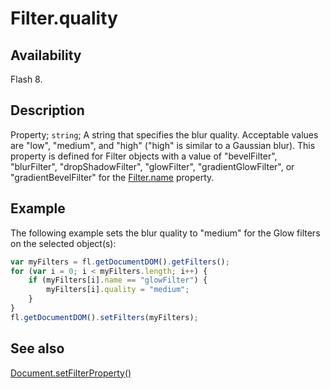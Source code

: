 # Filter.quality

## Availability

Flash 8.

## Description

Property; `string`; A string that specifies the blur quality. Acceptable values are "low", "medium", and "high" ("high" is similar to a Gaussian blur). This property is defined for Filter objects with a value of "bevelFilter", "blurFilter", "dropShadowFilter", "glowFilter", "gradientGlowFilter", or "gradientBevelFilter" for the [Filter.name](../Filter_object/Filter13.md) property.

## Example

The following example sets the blur quality to "medium" for the Glow filters on the selected object(s):

```javascript
var myFilters = fl.getDocumentDOM().getFilters();
for (var i = 0; i < myFilters.length; i++) {
    if (myFilters[i].name == "glowFilter") {
        myFilters[i].quality = "medium";
    }
}
fl.getDocumentDOM().setFilters(myFilters);

```

## See also

[Document.setFilterProperty()](../Document_object/Document520.md)
